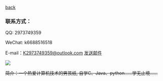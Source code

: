 [back]()

### 联系方式：

  QQ: 2973749359
  
  WeChat: k6688516518                
  
  E-mail：K2973749359@outlook.com   <a  href="mailto: K2973749359@outlook.com">发送邮件</a>     

<a target="_blank" href="http://mail.qq.com/cgi-bin/qm_share?t=qm_mailme&email=0OLp5_Pn5Onj5emQoaH_s7_9" style="text-decoration:none;"><img src="http://rescdn.qqmail.com/zh_CN/htmledition/images/function/qm_open/ico_mailme_02.png"/></a>

~~简介：一个热爱计算机技术的男孩纸, 自学C、Java、python......学无止境......~~

